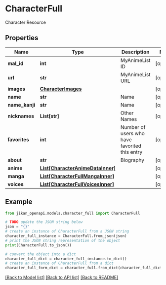 # CharacterFull

Character Resource

## Properties

Name | Type | Description | Notes
------------ | ------------- | ------------- | -------------
**mal_id** | **int** | MyAnimeList ID | [optional] 
**url** | **str** | MyAnimeList URL | [optional] 
**images** | [**CharacterImages**](CharacterImages.md) |  | [optional] 
**name** | **str** | Name | [optional] 
**name_kanji** | **str** | Name | [optional] 
**nicknames** | **List[str]** | Other Names | [optional] 
**favorites** | **int** | Number of users who have favorited this entry | [optional] 
**about** | **str** | Biography | [optional] 
**anime** | [**List[CharacterAnimeDataInner]**](CharacterAnimeDataInner.md) |  | [optional] 
**manga** | [**List[CharacterFullMangaInner]**](CharacterFullMangaInner.md) |  | [optional] 
**voices** | [**List[CharacterFullVoicesInner]**](CharacterFullVoicesInner.md) |  | [optional] 

## Example

```python
from jikan_openapi.models.character_full import CharacterFull

# TODO update the JSON string below
json = "{}"
# create an instance of CharacterFull from a JSON string
character_full_instance = CharacterFull.from_json(json)
# print the JSON string representation of the object
print(CharacterFull.to_json())

# convert the object into a dict
character_full_dict = character_full_instance.to_dict()
# create an instance of CharacterFull from a dict
character_full_form_dict = character_full.from_dict(character_full_dict)
```
[[Back to Model list]](../README.md#documentation-for-models) [[Back to API list]](../README.md#documentation-for-api-endpoints) [[Back to README]](../README.md)


